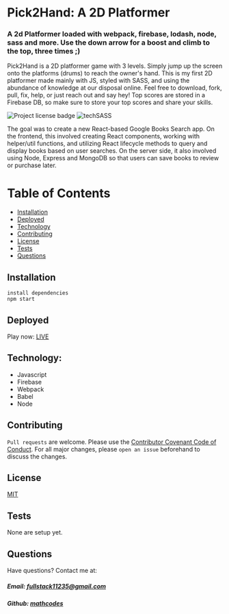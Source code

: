 # Pick2Hand: A 2D Platformer 

### A 2d Platformer loaded with webpack, firebase, lodash, node, sass and more. Use the down arrow for a boost and climb to the top, three times ;)

Pick2Hand is a 2D platformer game with 3 levels. Simply jump up the screen onto the platforms (drums) to reach the owner's hand. This is my first 2D platformer made mainly with JS, styled with SASS, and using the abundance of knowledge at our disposal online. Feel free to download, fork, pull, fix, help, or just reach out and say hey! Top scores are stored in a Firebase DB, so make sure to store your top scores and share your skills. 

![Project license badge](https://img.shields.io/badge/license-MIT-blue) ![techSASS](https://img.shields.io/badge/style-SASS-purple)

The goal was to create a new React-based Google Books Search app. On the frontend, this involved creating React components, working with helper/util functions, and utilizing React lifecycle methods to query and display books based on user searches. On the server side, it also involved using Node, Express and MongoDB so that users can save books to review or purchase later.

# Table of Contents
  * [Installation](#Installation)
  * [Deployed](#Deployed)
  * [Technology](#Technology)
  * [Contributing](#Contributing)
  * [License](#License)
  * [Tests](#License)
  * [Questions](#Questions)


## Installation
 
```
install dependencies
npm start
```

## Deployed
Play now: [LIVE](https://mathcodes.github.io/pick2hand/)

## Technology:
  * Javascript
  * Firebase
  * Webpack
  * Babel
  * Node

## Contributing
`Pull requests` are welcome. Please use the [Contributor Covenant Code of Conduct](https://www.contributor-covenant.org/version/2/0/code_of_conduct/code_of_conduct.md). For all major changes, please `open an issue` beforehand to discuss the changes.

## License 
[MIT](https://github.com/mathcodes/Book-Search/blob/master/LICENSE)  

## Tests 
None are setup yet.

## Questions  
Have questions? Contact me at:
##### Email: fullstack11235@gmail.com
##### Github: [mathcodes](https://github.com/mathcodes)
